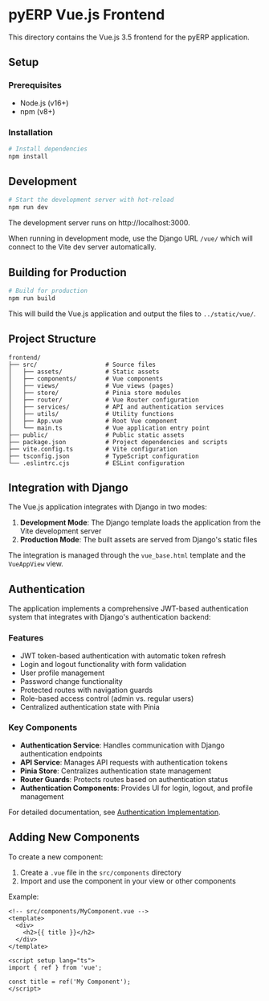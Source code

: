 # pyERP Vue.js Frontend

This directory contains the Vue.js 3.5 frontend for the pyERP application.

## Setup

### Prerequisites

- Node.js (v16+)
- npm (v8+)

### Installation

```bash
# Install dependencies
npm install
```

## Development

```bash
# Start the development server with hot-reload
npm run dev
```

The development server runs on http://localhost:3000.

When running in development mode, use the Django URL `/vue/` which will connect to the Vite dev server automatically.

## Building for Production

```bash
# Build for production
npm run build
```

This will build the Vue.js application and output the files to `../static/vue/`.

## Project Structure

```
frontend/
├── src/                   # Source files
│   ├── assets/            # Static assets
│   ├── components/        # Vue components
│   ├── views/             # Vue views (pages)
│   ├── store/             # Pinia store modules
│   ├── router/            # Vue Router configuration
│   ├── services/          # API and authentication services
│   ├── utils/             # Utility functions
│   ├── App.vue            # Root Vue component
│   └── main.ts            # Vue application entry point
├── public/                # Public static assets
├── package.json           # Project dependencies and scripts
├── vite.config.ts         # Vite configuration
├── tsconfig.json          # TypeScript configuration
└── .eslintrc.cjs          # ESLint configuration
```

## Integration with Django

The Vue.js application integrates with Django in two modes:

1. **Development Mode**: The Django template loads the application from the Vite development server
2. **Production Mode**: The built assets are served from Django's static files

The integration is managed through the `vue_base.html` template and the `VueAppView` view.

## Authentication

The application implements a comprehensive JWT-based authentication system that integrates with Django's authentication backend:

### Features

- JWT token-based authentication with automatic token refresh
- Login and logout functionality with form validation
- User profile management
- Password change functionality
- Protected routes with navigation guards
- Role-based access control (admin vs. regular users)
- Centralized authentication state with Pinia

### Key Components

- **Authentication Service**: Handles communication with Django authentication endpoints
- **API Service**: Manages API requests with authentication tokens
- **Pinia Store**: Centralizes authentication state management
- **Router Guards**: Protects routes based on authentication status
- **Authentication Components**: Provides UI for login, logout, and profile management

For detailed documentation, see [Authentication Implementation](../docs/vue_auth_implementation.md).

## Adding New Components

To create a new component:

1. Create a `.vue` file in the `src/components` directory
2. Import and use the component in your view or other components

Example:

```vue
<!-- src/components/MyComponent.vue -->
<template>
  <div>
    <h2>{{ title }}</h2>
  </div>
</template>

<script setup lang="ts">
import { ref } from 'vue';

const title = ref('My Component');
</script>
``` 